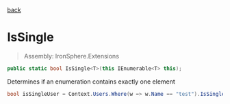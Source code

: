 ﻿

[back](/IronSphere.Extensions/types/EnumerableExtension)

# IsSingle

> Assembly: IronSphere.Extensions

```csharp
public static bool IsSingle<T>(this IEnumerable<T> this);
```

Determines if an enumeration contains exactly one element

```csharp
bool isSingleUser = Context.Users.Where(w => w.Name == "test").IsSingle();
``` 